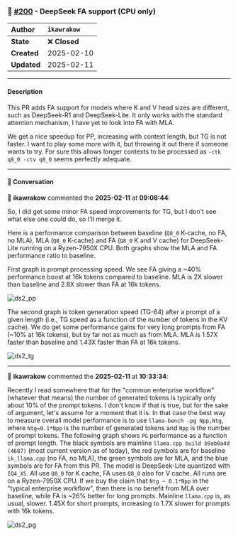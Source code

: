 ### 🔀 [#200](https://github.com/ikawrakow/ik_llama.cpp/pull/200) - DeepSeek FA support (CPU only)

| **Author** | `ikawrakow` |
| :--- | :--- |
| **State** | ❌ **Closed** |
| **Created** | 2025-02-10 |
| **Updated** | 2025-02-11 |

---

#### Description

This PR adds FA support for models where K and V head sizes are different, such as DeepSeek-R1 and DeepSeek-Lite. It only works with the standard attention mechanism, I have yet to look into FA with MLA.

We get a nice speedup for PP, increasing with context length, but TG is not faster. I want to play some more with it, but throwing it out there if someone wants to try. For sure this allows longer contexts to be processed as `-ctk q8_0 -ctv q8_0` seems perfectly adequate.

---

#### 💬 Conversation

👤 **ikawrakow** commented the **2025-02-11** at **09:08:44**:<br>

So, I did get some minor FA speed improvements for TG, but I don't see what else one could do, so I'll merge it.

Here is a performance comparison between baseline (`Q8_0` K-cache, no FA, no MLA), MLA (`Q8_0` K-cache) and FA (`Q8_0` K and V cache) for DeepSeek-Lite running on a Ryzen-7950X CPU. Both graphs show the MLA and FA performance ratio to baseline.  

First graph is prompt processing speed. We see FA giving a ~40% performance boost at 16k tokens compared to baseline. MLA is 2X slower than baseline and 2.8X slower than FA at 16k tokens.

![ds2_pp](https://github.com/user-attachments/assets/426446de-5371-4305-8ac1-4da5e3501145)

The second graph is token generation speed (TG-64) after a prompt of a given length (i.e., TG speed as a function of the number of tokens in the KV cache). We do get some performance gains for very long prompts from FA (~10% at 16k tokens), but by far not as much as from MLA. MLA is 1.57X faster than baseline and 1.43X faster than FA at 16k tokens. 
  
![ds2_tg](https://github.com/user-attachments/assets/0b9fefcc-2f83-4b8f-8734-fd24c2104fe5)

---

👤 **ikawrakow** commented the **2025-02-11** at **10:33:34**:<br>

Recently I read somewhere that for the "common enterprise workflow" (whatever that means) the number of generated tokens is typically only about 10% of the prompt tokens. I don't know if that is true, but for the sake of argument, let's assume for a moment that it is. In that case the best way to measure overall model performance is to use `llama-bench -pg Npp,Ntg`, where `Ntg=0.1*Npp` is the number of generated tokens and `Npp` is the number of prompt tokens.  The following graph shows `PG` performance as a function of prompt length. The black symbols are mainline `llama.cpp build b9ab0a4d (4687)` (most current version as of today), the red symbols are for baseline `ik_llama.cpp` (no FA, no MLA), the green symbols are for MLA, and the blue symbols are for FA from this PR. The model is DeepSeek-Lite quantized with `IQ4_XS`. All use `Q8_0` for K cache, FA uses `Q8_0` also for V cache. All runs are on a Ryzen-7950X CPU. If we buy the claim that `Ntg ~ 0.1*Npp` in the "typical enterprise workflow", then there is no benefit from MLA over baseline, while FA is ~26% better for long prompts. Mainline `llama.cpp` is, as usual, slower. 1.45X for short prompts, increasing to 1.7X slower for prompts with 16k tokens.

![ds2_pg](https://github.com/user-attachments/assets/910f830d-31a6-4d66-8df9-b90e30b8f68d)